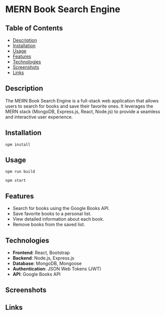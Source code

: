 # MERN Book Search Engine

## Table of Contents
- [Description](#description)
- [Installation](#installation)
- [Usage](#usage)
- [Features](#features)
- [Technologies](#technologies)
- [Screenshots](#screenshots)
- [Links](#links)

## Description
The MERN Book Search Engine is a full-stack web application that allows users to search for books and save their favorite ones. It leverages the MERN stack (MongoDB, Express.js, React, Node.js) to provide a seamless and interactive user experience.

## Installation

```
npm install
```

## Usage

```
npm run build
```

```
npm start
```


## Features
- Search for books using the Google Books API.
- Save favorite books to a personal list.
- View detailed information about each book.
- Remove books from the saved list.

## Technologies
- **Frontend**: React, Bootstrap
- **Backend**: Node.js, Express.js
- **Database**: MongoDB, Mongoose
- **Authentication**: JSON Web Tokens (JWT)
- **API**: Google Books API

## Screenshots


## Links
